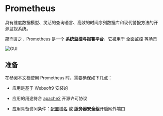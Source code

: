# Prometheus

具有维度数据模型、灵活的查询语言、高效的时间序列数据库和现代警报方法的开源监视系统。

简而言之，[Prometheus](https://prometheus.io/) 是一个 **系统监控与报警平台**，它被用于 全面监控  等场景


![GUI](https://libs.websoft9.com/Websoft9/DocsPicture/zh/prometheus/prometheus-gui-websoft9.webp)


## 准备

在参阅本文档使用 Prometheus 时，需要确保如下几点：

- 应用是基于 Websoft9 安装的

- 应用的用途符合 [apache2](https://opensource.org/licenses/Apache-2.0) 开源许可协议

- 应用具备访问条件：[配置域名](./guide/appsetdomain) 或 **服务器安全组**开启网外端口